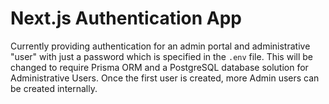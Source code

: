 # Next.js Authentication App

Currently providing authentication for an admin portal and administrative "user" with just a password
which is specified in the `.env` file. This will be changed to require Prisma ORM and a PostgreSQL database
solution for Administrative Users. Once the first user is created, more Admin users can be created internally.
